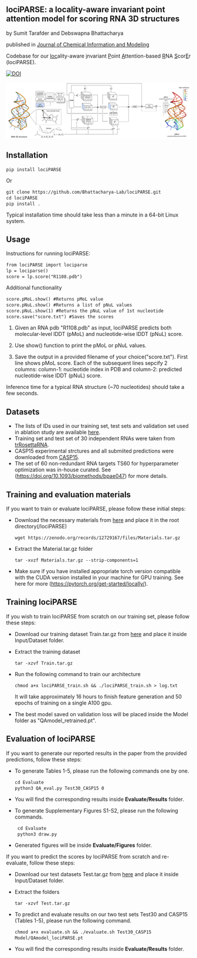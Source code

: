 ## lociPARSE: a locality-aware invariant point attention model for scoring RNA 3D structures

by Sumit Tarafder and Debswapna Bhattacharya

published in [Journal of Chemical Information and Modeling](https://pubs.acs.org/doi/10.1021/acs.jcim.4c01621)

Codebase for our <ins>loc</ins>ality-aware <ins>i</ins>nvariant <ins>P</ins>oint <ins>A</ins>ttention-based <ins>R</ins>NA <ins>S</ins>cor<ins>E</ins>r (lociPARSE).


<a href="https://zenodo.org/doi/10.5281/zenodo.10369083"><img src="https://zenodo.org/badge/707283184.svg" alt="DOI"></a>


![alt text](https://github.com/Bhattacharya-Lab/lociPARSE/blob/main/lociPARSE.png?raw=true)

## Installation
```
pip install lociPARSE
```

Or

```
git clone https://github.com/Bhattacharya-Lab/lociPARSE.git
cd lociPARSE
pip install .
```

Typical installation time should take less than a minute in a 64-bit Linux system.

## Usage

Instructions for running lociPARSE:

```
from lociPARSE import lociparse
lp = lociparse()
score = lp.score("R1108.pdb")
```

Additional functionality

```
score.pMoL.show() #Returns pMoL value
score.pNuL.show() #Returns a list of pNuL values
score.pNuL.show(1) #Returns the pNuL value of 1st nucleotide
score.save("score.txt") #Saves the scores
```

1. Given an RNA pdb "R1108.pdb" as input, lociPARSE predicts both molecular-level lDDT (pMoL) and nucleotide-wise lDDT (pNuL) score.

2. Use show() function to print the pMoL or pNuL values. 

3. Save the output in a provided filename of your choice("score.txt"). First line shows pMoL score. Each of the subsequent lines sepcify 2 columns: column-1: nucleotide index in PDB and column-2: predicted nucleotide-wise lDDT (pNuL) score.

Inference time for a typical RNA structure (~70 nucleotides) should take a few seconds.

## Datasets

- The lists of IDs used in our training set, test sets and validation set used in ablation study are available [here](https://zenodo.org/uploads/12669705).
- Training set and test set of 30 independent RNAs were taken from [trRosettaRNA](https://yanglab.qd.sdu.edu.cn/trRosettaRNA/benchmark/).
- CASP15 experimental strctures and all submiited predictions were downloaded from [CASP15](https://predictioncenter.org/download_area/CASP15/). 
- The set of 60 non-redundant RNA targets TS60 for hyperparameter optimization was in-house curated. See (https://doi.org/10.1093/biomethods/bpae047) for more details.

## Training and evaluation materials

If you want to train or evaluate lociPARSE, please follow these initial steps:

- Download the necessary materials from [here](https://zenodo.org/records/13551910) and place it in the root directory(/lociPARSE)
  ```
  wget https://zenodo.org/records/12729167/files/Materials.tar.gz
  ```

- Extract the Material.tar.gz folder

  ```
  tar -xvzf Materials.tar.gz --strip-components=1
  ```
- Make sure if you have installed appropriate torch version compatible with the CUDA version installed in your machine for GPU training. See here for more (https://pytorch.org/get-started/locally/).

## Training lociPARSE

If you wish to train lociPARSE from scratch on our training set, please follow these steps:

- Download our training dataset Train.tar.gz from [here](https://zenodo.org/records/12729654) and place it inside Input/Dataset folder.
- Extract the training dataset
  ```
  tar -xzvf Train.tar.gz
  ```
-  Run the following command to train our architecture
   ```
   chmod a+x lociPARSE_train.sh && ./lociPARSE_train.sh > log.txt
   ```
   It will take approximately 16 hours to finish feature generation and 50 epochs of training on a single A100 gpu.

- The best model saved on validation loss will be placed inside the Model folder as "QAmodel_retrained.pt".

## Evaluation of lociPARSE

If you want to generate our reported results in the paper from the provided predictions, follow these steps:

-  To generate Tables 1-5, please run the following commands one by one.

   ```
   cd Evaluate
   python3 QA_eval.py Test30_CASP15 0
   ```
- You will find the corresponding results inside **Evaluate/Results** folder.
- To generate Supplementary Figures S1-S2, please run the following commands.

  ```
   cd Evaluate
   python3 draw.py
  ``` 
- Generated figures will be inside **Evaluate/Figures** folder.
  
If you want to predict the scores by lociPARSE from scratch and re-evaluate, follow these steps: 
 
- Download our test datasets Test.tar.gz from [here](https://zenodo.org/uploads/12669705) and place it inside Input/Dataset folder.

- Extract the folders
  ```
  tar -xzvf Test.tar.gz
  ```
-  To predict and evaluate results on our two test sets Test30 and CASP15 (Tables 1-5), please run the following command.

   ```
   chmod a+x evaluate.sh && ./evaluate.sh Test30_CASP15 Model/QAmodel_lociPARSE.pt
   ``` 

-  You will find the corresponding results inside **Evaluate/Results** folder.
